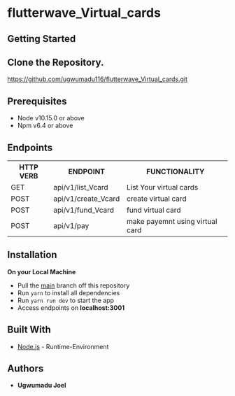 # flutterwave_Virtual_cards

## Getting Started
Clone the Repository.
-------------
https://github.com/ugwumadu116/flutterwave_Virtual_cards.git

## Prerequisites
* Node v10.15.0 or above
* Npm v6.4 or above

## Endpoints
<table>
<tr>
    <th>HTTP VERB</th>
	<th>ENDPOINT</th>
	<th>FUNCTIONALITY</th>
</tr>
<tr>
	<td>GET</td>
	<td>api/v1/list_Vcard</td> 
	<td>List Your virtual cards </td>
</tr>
<tr>
	<td>POST</td>
	<td>api/v1/create_Vcard</td> 
	<td>create virtual card </td>
</tr>

<tr>
	<td>POST</td>
	<td>api/v1/fund_Vcard</td> 
	<td>fund virtual card </td>
</tr>

<tr>
	<td>POST</td>
	<td>api/v1/pay</td> 
	<td>make payemnt using virtual card </td>
</tr>

</table>

## Installation

**On your Local Machine**
- Pull the [main](https://github.com/ugwumadu116/flutterwave_Virtual_cards.git) branch off this repository
- Run `yarn` to install all dependencies
- Run `yarn run dev` to start the app
- Access endpoints on **localhost:3001**


## Built With
* [Node.js](http://www.nodejs.org/) - Runtime-Environment


## Authors
* **Ugwumadu Joel**